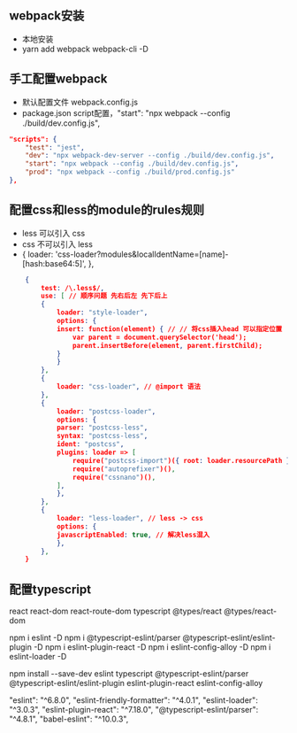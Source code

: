 ## webpack安装
- 本地安装 
- yarn add webpack webpack-cli -D

## 手工配置webpack
- 默认配置文件 webpack.config.js
- package.json script配置，"start": "npx webpack --config ./build/dev.config.js",
```json
"scripts": {
    "test": "jest",
    "dev": "npx webpack-dev-server --config ./build/dev.config.js",
    "start": "npx webpack --config ./build/dev.config.js",
    "prod": "npx webpack --config ./build/prod.config.js"
},
```
## 配置css和less的module的rules规则
- less 可以引入 css
- css 不可以引入 less
- {
            loader: 'css-loader?modules&localIdentName=[name]-[hash:base64:5]',
          },
```json
    {
        test: /\.less$/,
        use: [ // 顺序问题 先右后左 先下后上
        { 
            loader: "style-loader",
            options: {
            insert: function(element) { // // 将css插入head 可以指定位置
                var parent = document.querySelector('head');
                parent.insertBefore(element, parent.firstChild);
            }
            }
        },
        {
            loader: "css-loader", // @import 语法 
        },
        {
            loader: "postcss-loader",
            options: {
            parser: "postcss-less",
            syntax: "postcss-less",
            ident: "postcss",
            plugins: loader => [
                require("postcss-import")({ root: loader.resourcePath }),
                require("autoprefixer")(),
                require("cssnano")(),
            ],
            },
        },
        {
            loader: "less-loader", // less -> css
            options: {
            javascriptEnabled: true, // 解决less混入
            },
        },
    }
```
## 配置typescript
react react-dom react-route-dom typescript @types/react @types/react-dom


npm i eslint -D
npm i @typescript-eslint/parser @typescript-eslint/eslint-plugin -D
npm i eslint-plugin-react -D
npm i eslint-config-alloy -D
npm i eslint-loader -D

npm install --save-dev eslint typescript @typescript-eslint/parser @typescript-eslint/eslint-plugin eslint-plugin-react eslint-config-alloy

"eslint": "^6.8.0",
    "eslint-friendly-formatter": "^4.0.1",
    "eslint-loader": "^3.0.3",
    "eslint-plugin-react": "^7.18.0",
    "@typescript-eslint/parser": "^4.8.1",
     "babel-eslint": "^10.0.3",